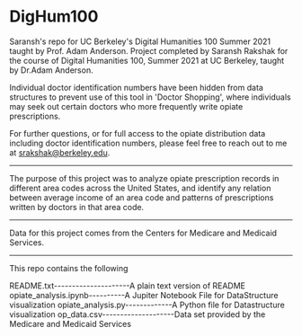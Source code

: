 # DigHum100
Saransh's repo for UC Berkeley's Digital Humanities 100 Summer 2021 taught by Prof. Adam Anderson. 
Project completed by Saransh Rakshak for the course of Digital Humanities 100, Summer 2021 at UC Berkeley, taught by Dr.Adam Anderson.

Individual doctor identification numbers have been hidden from data structures to prevent use of this tool in 'Doctor Shopping', where individuals may seek out certain doctors who more frequently write opiate prescriptions.

For further questions, or for full access to the opiate distribution data including doctor identification numbers, please feel free to reach out to me at srakshak@berkeley.edu.

--------------------------------------------------------------

The purpose of this project was to analyze opiate prescription records in different area codes across the United States, and identify any relation between average income of an area code and patterns of prescriptions written by doctors in that area code.

--------------------------------------------------------------

Data for this project comes from the Centers for Medicare and Medicaid Services.

--------------------------------------------------------------

This repo contains the following 

README.txt---------------------A plain text version of README
opiate_analysis.ipynb----------A Jupiter Notebook File for DataStructure visualization
opiate_analysis.py-------------A Python file for Datastructure visualization
op_data.csv--------------------Data set provided by the Medicare and Medicaid Services

